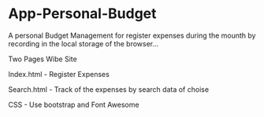 # App-Personal-Budget

A personal Budget Management for register expenses during the mounth by recording in the local storage of the browser...

Two Pages Wibe Site 

Index.html - Register Expenses

Search.html - Track of the expenses by search data of choise

CSS - Use bootstrap and Font Awesome
